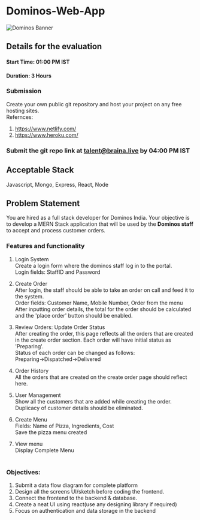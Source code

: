# Dominos-Web-App
![Dominos Banner](https://miro.medium.com/max/1400/1*Pjilnt2CYNC6tiFSRP-8yQ.png)

## Details for the evaluation
#### Start Time: 01:00 PM IST
#### Duration: 3 Hours
### Submission
Create your own public git repository and host your project on any free hosting sites.<br/>
Refernces:
1. https://www.netlify.com/
2. https://www.heroku.com/<br/>
### Submit the git repo link at talent@braina.live</b> by 04:00 PM IST

## Acceptable Stack
Javascript, Mongo, Express, React, Node


## Problem Statement
You are hired as a full stack developer for Dominos India. Your objective is to develop a MERN Stack application that will be used by the <b>Dominos staff</b> to accept and process customer orders. 

### Features and functionality

1. Login System<br/>
Create a login form where the dominos staff log in to the portal.<br/>
Login fields: StaffID and Password

2. Create Order<br/>
After login, the staff should be able to take an order on call and feed it to the system.<br/>
Order fields: Customer Name, Mobile Number, Order from the menu<br/>
After inputting order details, the total for the order should be calculated and the 'place order' button should be enabled. 

3. Review Orders: Update Order Status<br/>
After creating the order, this page reflects all the orders that are created in the create order section. Each order will have initial status as 'Preparing'.
<br/>Status of each order can be changed as follows:<br/>
Preparing->Dispatched->Delivered

4. Order History<br/>
All the orders that are created on the create order page should reflect here.

5. User Management<br/>
Show all the customers that are added while creating the order. Duplicacy of customer details should be eliminated. 

6. Create Menu <br/>
Fields: Name of Pizza, Ingredients, Cost<br/>
Save the pizza menu created

7. View menu<br/>
Display Complete Menu<br/><br/>

### Objectives: 
1. Submit a data flow diagram for complete platform
2. Design all the screens UI/sketch before coding the frontend.
3. Connect the frontend to the backend & database.
4. Create a neat UI using react(use any designing library if required)
5. Focus on authentication and data storage in the backend



